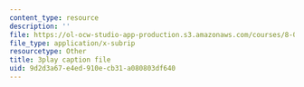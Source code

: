 ```yaml
---
content_type: resource
description: ''
file: https://ol-ocw-studio-app-production.s3.amazonaws.com/courses/8-06-quantum-physics-iii-spring-2018/9d2d3a67e4ed910ecb31a080803df640_loVzNly0Gyw.srt
file_type: application/x-subrip
resourcetype: Other
title: 3play caption file
uid: 9d2d3a67-e4ed-910e-cb31-a080803df640
---
```

